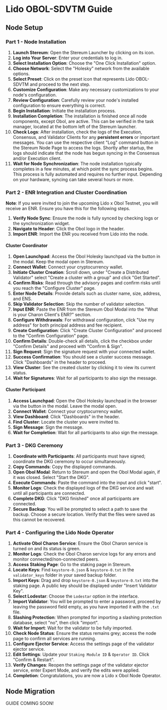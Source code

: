 # Lido OBOL-SDVTM Guide


## Node Setup

### Part 1 - Node Installation

1. **Launch Stereum**: Open the Stereum Launcher by clicking on its icon.
2. **Log into Your Server**: Enter your credentials to log in.
3. **Select Installation Option**: Choose the "One Click Installation" option.
4. **Choose Network**: Select the "Holesky" network from the available options.
5. **Select Preset**: Click on the preset icon that represents Lido OBOL-SDVTM and proceed to the next step.
6. **Customize Configuration**: Make any necessary customizations to your node's configuration.
7. **Review Configuration**: Carefully review your node's installed configuration to ensure everything is correct.
8. **Begin Installation**: Initiate the installation process.
9. **Installation Completion**: The installation is finished once all node components, except Obol, are active. This can be verified in the task manager, located at the bottom left of the Stereum launcher.
10. **Check Logs**: After installation, check the logs of the Execution, Consensus, and Validator Clients for any **persistent errors** or important messages. You can use the respective client "Log" command button in the Stereum Node Page to access the logs. Shortly after startup, the logs should indicate that the node has begun syncing in the Consensus and/or Execution client.
11. **Wait for Node Synchronization**: The node installation typically completes in a few minutes, at which point the sync process begins. This process is fully automated and requires no further input. Depending on your hardware, syncing can take several hours or more.

### Part 2 - ENR Integration and Cluster Coordination

**Note**: If you were invited to join the upcoming Lido x Obol Testnet, you will receive an ENR. Ensure you have this for the following steps.

1. **Verify Node Sync**: Ensure the node is fully synced by checking logs or the synchronization widget.
2. **Navigate to Header**: Click the Obol logo in the header.
3. **Import ENR**: Import the ENR you received from Lido into the node.

#### Cluster Coordinator

1. **Open Launchpad**: Access the Obol Holesky launchpad via the button in the modal. Keep the modal open in Stereum.
2. **Connect Wallet**: Connect your cryptocurrency wallet.
3. **Initiate Cluster Creation**: Scroll down, under "Create a Distributed Validator" select "Create a cluster with a group" and click "Get Started".
4. **Confirm Risks**: Read through the advisory pages and confirm risks until you reach the "Configure Cluster" page.
5. **Enter Node Details**: Provide details such as cluster name, size, address, and ENS.
6. **Skip Validator Selection**: Skip the number of validator selection.
7. **Input ENR**: Paste the ENR from the Stereum Obol Modal into the "What is your Charon Client's ENR?" section.
8. **Configure Withdrawals**: For withdrawal configuration, click "Use my address" for both principal address and fee recipient.
9. **Create Configuration**: Click "Create Cluster Configuration" and proceed to the "Confirm Configuration" page.
10. **Confirm Details**: Double-check all details, click the checkbox under "Confirm Details" and proceed with "Confirm & Sign".
11. **Sign Request**: Sign the signature request with your connected wallet.
12. **Success Confirmation**: You should see a cluster success message. Click "Dashboards" in the header to proceed.
13. **View Cluster**: See the created cluster by clicking it to view its current status.
14. **Wait for Signatures**: Wait for all participants to also sign the message.

#### Cluster Participant

1. **Access Launchpad**: Open the Obol Holesky launchpad in the browser via the button in the modal. Leave the modal open.
2. **Connect Wallet**: Connect your cryptocurrency wallet.
3. **View Dashboard**: Click "Dashboards" in the header.
4. **Find Cluster**: Locate the cluster you were invited to.
5. **Sign Message**: Sign the message.
6. **Wait for Completion**: Wait for all participants to also sign the message.

### Part 3 - DKG Ceremony

1. **Coordinate with Participants**: All participants must have signed; coordinate the DKG ceremony to occur simultaneously.
2. **Copy Commands**: Copy the displayed commands.
3. **Open Obol Modal**: Return to Stereum and open the Obol Modal again, if it was closed. Select "Start the DKG".
4. **Execute Commands**: Paste the command into the input and click "start".
5. **Monitor Logs**: Check the displayed logs of the DKG service and wait until all participants are connected.
6. **Complete DKG**: Click "DKG finished" once all participants are connected.
7. **Secure Backup**: You will be prompted to select a path to save the backup. Choose a secure location. Verify that the files were saved as this cannot be recovered.

### Part 4 - Configuring the Lido Node Operator

1. **Activate Obol Charon Service**: Ensure the Obol Charon service is turned on and its status is green.
2. **Monitor Logs**: Check the Obol Charon service logs for any errors and monitor connected/non-connected peers.
3. **Access Staking Page**: Go to the staking page in Stereum.
4. **Locate Keys**: Find `keystore-0.json` & `keystore-0.txt` in the `validator_keys` folder in your saved backup folder.
5. **Import Keys**: Drag and drop `keystore-0.json` & `keystore-0.txt` into the staking page. A public key should be displayed under "Insert Validator Key".
6. **Select Lodestar**: Choose the `Lodestar` option in the interface.
7. **Import Validator**: You will be prompted to enter a password, proceed by leaving the password field empty, as you have imported it with the `.txt` file.
8. **Slashing Protection**: When prompted for importing a slashing protection database, select "no", then click "import".
9. **Wait for Import**: Wait for the validator to be fully imported.
10. **Check Node Status**: Ensure the status remains grey; access the node page to confirm all services are running.
11. **Configure Ejector Service**: Access the settings page of the validator ejector service.
12. **Edit Settings**: Update your `Staking Module ID` & `Operator ID`. Click "Confirm & Restart".
13. **Verify Changes**: Reopen the settings page of the validator ejector service, enter Expert Mode, and verify the edits were applied.
14. **Completion**: Congratulations, you are now a Lido x Obol Node Operator.


## Node Migration 

GUIDE COMING SOON!